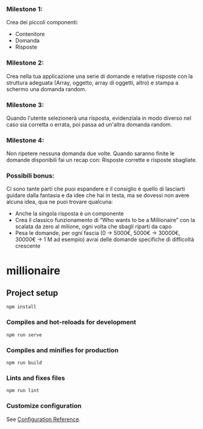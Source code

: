 ### Milestone 1:

Crea dei piccoli componenti:

- Contenitore
- Domanda
- Risposte

### Milestone 2:

Crea nella tua applicazione una serie di domande e relative risposte con la struttura adeguata (Array, oggetto, array di oggetti, altro) e stampa a schermo una domanda random.

### Milestone 3:

Quando l'utente selezionerà una risposta, evidenziala in modo diverso nel caso sia corretta o errata, poi passa ad un'altra domanda random.

### Milestone 4:

Non ripetere nessuna domanda due volte.
Quando saranno finite le domande disponibili fai un recap con:
Risposte corrette e risposte sbagliate.

### Possibili bonus:

Ci sono tante parti che puoi espandere e il consiglio è quello di lasciarti guidare dalla fantasia e da idee che hai in testa, ma se dovessi non avere alcuna idea, qua ne puoi trovare qualcuna:

- Anche la singola risposta è un componente
- Crea il classico funzionamento di “Who wants to be a Millionaire” con la scalata da zero al milione, ogni volta che sbagli riparti da capo
- Pesa le domande, per ogni fascia (0 -> 5000€, 5000€ -> 30000€, 30000€ -> 1 M ad esempio) avrai delle domande specifiche di difficoltà crescente

# millionaire

## Project setup

```
npm install
```

### Compiles and hot-reloads for development

```
npm run serve
```

### Compiles and minifies for production

```
npm run build
```

### Lints and fixes files

```
npm run lint
```

### Customize configuration

See [Configuration Reference](https://cli.vuejs.org/config/).
